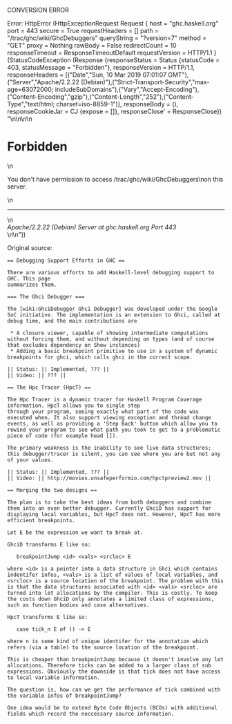CONVERSION ERROR

Error: HttpError (HttpExceptionRequest Request {
  host                 = "ghc.haskell.org"
  port                 = 443
  secure               = True
  requestHeaders       = []
  path                 = "/trac/ghc/wiki/GhcDebuggers"
  queryString          = "?version=7"
  method               = "GET"
  proxy                = Nothing
  rawBody              = False
  redirectCount        = 10
  responseTimeout      = ResponseTimeoutDefault
  requestVersion       = HTTP/1.1
}
 (StatusCodeException (Response {responseStatus = Status {statusCode = 403, statusMessage = "Forbidden"}, responseVersion = HTTP/1.1, responseHeaders = [("Date","Sun, 10 Mar 2019 07:01:07 GMT"),("Server","Apache/2.2.22 (Debian)"),("Strict-Transport-Security","max-age=63072000; includeSubDomains"),("Vary","Accept-Encoding"),("Content-Encoding","gzip"),("Content-Length","252"),("Content-Type","text/html; charset=iso-8859-1")], responseBody = (), responseCookieJar = CJ {expose = []}, responseClose' = ResponseClose}) "<!DOCTYPE HTML PUBLIC \"-//IETF//DTD HTML 2.0//EN\">\n<html><head>\n<title>403 Forbidden</title>\n</head><body>\n<h1>Forbidden</h1>\n<p>You don't have permission to access /trac/ghc/wiki/GhcDebuggers\non this server.</p>\n<hr>\n<address>Apache/2.2.22 (Debian) Server at ghc.haskell.org Port 443</address>\n</body></html>\n"))

Original source:

```trac
== Debugging Support Efforts in GHC ==

There are various efforts to add Haskell-level debugging support to GHC. This page
summarizes them.

=== The Ghci Debugger ===

The [wiki:GhciDebugger Ghci Debugger] was developed under the Google SoC initiative. The implementation is an extension to Ghci, called at debug time, and the main contributions are

 * A closure viewer, capable of showing intermediate computations without forcing them, and without depending on types (and of course that excludes dependency on Show instances)
 * Adding a basic breakpoint primitive to use in a system of dynamic breakpoints for ghci, which calls ghci in the correct scope.

|| Status: || Implemented, ??? ||
|| Video: || ??? || 

== The Hpc Tracer (HpcT) ==

The Hpc Tracer is a dynamic tracer for Haskell Program Coverage information. HpcT allows you to single step
through your program, seeing exactly what part of the code was executed when. It also support viewing exception and thread change events, as well as providing a 'Step Back' button which allow you to rewind your program to see what path you took to get to a problematic piece of code (for example head []).

The primary weakness is the inability to see live data structures; this debugger/tracer is silent, you can see where you are but not any of your values.

|| Status: || Implemented, ??? ||
|| Video: || http://movies.unsafeperformio.com/hpctpreview2.mov ||

== Merging the two designs ==

The plan is to take the best ideas from both debuggers and combine them into an even better debugger. Currently GhciD has support for displaying local variables, but HpcT does not. However, HpcT has more efficient breakpoints.

Let E be the expression we want to break at.

GhciD transforms E like so:

   breakpointJump <id> <vals> <srcloc> E

where <id> is a pointer into a data structure in Ghci which contains indentifer infos, <vals> is a list of values of local variables, and <srcloc> is a source location of the breakpoint. The problem with this is that the data structures associated with <id> <vals> <srcloc> are turned into let allocations by the compiler. This is costly. To keep the costs down GhciD only annotates a limited class of expressions, such as function bodies and case alternatives. 

HpcT transforms E like so:

   case tick_n E of () -> E

where n is some kind of unique identifer for the annotation which refers (via a table) to the source location of the breakpoint. 

This is cheaper than breakpointJump because it doesn't involve any let allocations. Therefore ticks can be added to a larger class of sub expressions. Obviously the downside is that tick does not have access to local variable information.

The question is, how can we get the performance of tick combined with the variable infos of breakpointJump?

One idea would be to extend Byte Code Objects (BCOs) with additional fields which record the neccessary source information. 

```
